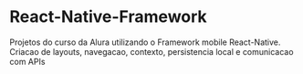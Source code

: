 # React-Native-Framework
Projetos do curso da Alura utilizando o Framework mobile React-Native. Criacao de layouts, navegacao, contexto, persistencia local e comunicacao com APIs  

